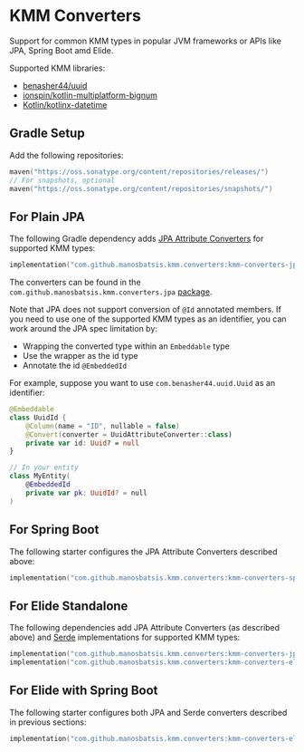 # KMM Converters

Support for common KMM types in popular JVM frameworks or APIs 
like JPA, Spring Boot amd Elide.

Supported KMM libraries:

- [benasher44/uuid](https://github.com/benasher44/uuid)
- [ionspin/kotlin-multiplatform-bignum](https://github.com/ionspin/kotlin-multiplatform-bignum)
- [Kotlin/kotlinx-datetime](https://github.com/Kotlin/kotlinx-datetime)

## Gradle Setup

Add the following repositories:

```kotlin
maven("https://oss.sonatype.org/content/repositories/releases/")
// For snapshots, optional
maven("https://oss.sonatype.org/content/repositories/snapshots/")
```

## For Plain JPA

The following Gradle dependency adds [JPA Attribute Converters](https://jakarta.ee/specifications/persistence/2.2/apidocs/javax/persistence/attributeconverter) for supported KMM types:

```kotlin
implementation("com.github.manosbatsis.kmm.converters:kmm-converters-jpa:$kmmConvertersVersion")
```

The converters can be found in the `com.github.manosbatsis.kmm.converters.jpa` 
[package](https://github.com/manosbatsis/kmm-converters/tree/master/kmm-converters-jpa/src/main/kotlin/com/github/manosbatsis/kmm/converters/jpa).

Note that JPA does not support conversion of `@Id` annotated members. If you need to use one of the supported KMM types 
as an identifier, you can work around the JPA spec limitation by:

- Wrapping the converted type within an `Embeddable` type
- Use the wrapper as the id type
- Annotate the id `@EmbeddedId`

For example, suppose you want to use `com.benasher44.uuid.Uuid` as an identifier:

```kotlin
@Embeddable
class UuidId {
    @Column(name = "ID", nullable = false)
    @Convert(converter = UuidAttributeConverter::class)
    private var id: Uuid? = null
}

// In your entity
class MyEntity(
    @EmbeddedId
    private var pk: UuidId? = null
)
```

## For Spring Boot

The following starter configures the JPA Attribute Converters described above:

```kotlin
implementation("com.github.manosbatsis.kmm.converters:kmm-converters-springboot-starter:$kmmConvertersVersion")
```

## For Elide Standalone

The following dependencies add JPA Attribute Converters (as described above)
and [Serde](https://elide.io/pages/guide/v5/09-clientapis.html#type-coercion) implementations
for supported KMM types:

```kotlin
implementation("com.github.manosbatsis.kmm.converters:kmm-converters-jpa:$kmmConvertersVersion")
implementation("com.github.manosbatsis.kmm.converters:kmm-converters-elide:$kmmConvertersVersion")
```

## For Elide with Spring Boot

The following starter configures both JPA and Serde converters described in previous sections:

```kotlin
implementation("com.github.manosbatsis.kmm.converters:kmm-converters-elide-starter:$kmmConvertersVersion")
```
